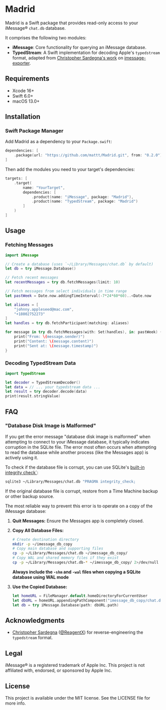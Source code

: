 # Madrid

Madrid is a Swift package that provides read-only access to
your iMessage® `chat.db` database.

It comprises the following two modules:

- **iMessage**:
  Core functionality for querying an iMessage database.
- **TypedStream**:
  A Swift implementation for decoding Apple's `typedstream` format,
  adapted from [Christopher Sardegna's work](https://chrissardegna.com/blog/reverse-engineering-apples-typedstream-format/) on
  [imessage-exporter](https://github.com/ReagentX/imessage-exporter).

## Requirements

- Xcode 16+
- Swift 6.0+
- macOS 13.0+

## Installation

### Swift Package Manager

Add Madrid as a dependency to your `Package.swift`:

```swift
dependencies: [
    .package(url: "https://github.com/mattt/Madrid.git", from: "0.2.0")
]
```

Then add the modules you need to your target's dependencies:

```swift
targets: [
    .target(
        name: "YourTarget",
        dependencies: [
            .product(name: "iMessage", package: "Madrid"),
            .product(name: "TypedStream", package: "Madrid")
        ]
    )
]
```

## Usage

### Fetching Messages

```swift
import iMessage

// Create a database (uses `~/Library/Messages/chat.db` by default)
let db = try iMessage.Database()

// Fetch recent messages
let recentMessages = try db.fetchMessages(limit: 10)

// Fetch messages from select individuals in time range
let pastWeek = Date.now.addingTimeInterval(-7*24*60*60)..<Date.now

let aliases = [
    "johnny.appleseed@mac.com",
    "+18002752273"
]
let handles = try db.fetchParticipant(matching: aliases)

for message in try db.fetchMessages(with: Set(handles), in: pastWeek) {
    print("From: \(message.sender)")
    print("Content: \(message.content)")
    print("Sent at: \(message.timestamp)")
}
```

### Decoding TypedStream Data

```swift
import TypedStream

let decoder = TypedStreamDecoder()
let data = // ... your typedstream data ...
let result = try decoder.decode(data)
print(result.stringValue)
```

## FAQ

### "Database Disk Image is Malformed"

If you get the error message
"database disk image is malformed"
when attempting to connect to your iMessage database,
it typically indicates corruption in the SQLite file.
The error most often occurs when attempting to read the database
while another process (like the Messages app) is actively using it.

To check if the database file is corrupt,
you can use SQLite's [built-in integrity check`](https://www.sqlite.org/pragma.html#pragma_integrity_check):

```sh
sqlite3 ~/Library/Messages/chat.db "PRAGMA integrity_check;
```

If the original database file is corrupt,
restore from a Time Machine backup or other backup source.

The most reliable way to prevent this error is to operate on a copy of the iMessage database:

1. **Quit Messages:**
   Ensure the Messages app is completely closed.

2. **Copy All Database Files:**

   ```sh
   # Create destination directory
   mkdir -p ~/imessage_db_copy
   # Copy main database and supporting files
   cp -p ~/Library/Messages/chat.db ~/imessage_db_copy/
   # Copy WAL and shared memory files if they exist
   cp -p ~/Library/Messages/chat.db-* ~/imessage_db_copy/ 2>/dev/null || true
   ```

   **Always include the `-shm` and `-wal` files when copying a SQLite database using WAL mode**

3. **Use the Copied Database:**
   ```swift
   let homeURL = FileManager.default.homeDirectoryForCurrentUser
   let dbURL = homeURL.appendingPathComponent("imessage_db_copy/chat.db")
   let db = try iMessage.Database(path: dbURL.path)
   ```

## Acknowledgments

- [Christopher Sardegna](https://chrissardegna.com)
  ([@ReagentX](https://github.com/ReagentX))
  for reverse-engineering the `typedstream` format.

## Legal

iMessage® is a registered trademark of Apple Inc.
This project is not affiliated with, endorsed, or sponsored by Apple Inc.

## License

This project is available under the MIT license.
See the LICENSE file for more info.
